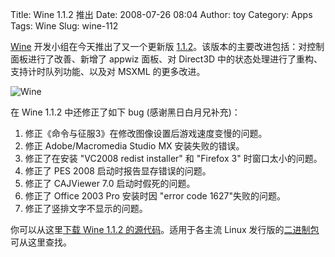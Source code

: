 Title: Wine 1.1.2 推出
Date: 2008-07-26 08:04
Author: toy
Category: Apps
Tags: Wine
Slug: wine-112

[Wine](http://linuxtoy.org/tag/wine) 开发小组在今天推出了又一个更新版
[1.1.2](http://www.winehq.org/?announce=1.1.2)。该版本的主要改进包括：对控制面板进行了改善、新增了
appwiz 面板、对 Direct3D
中的状态处理进行了重构、支持计时队列功能、以及对 MSXML 的更多改进。

![Wine](http://i.linuxtoy.org/i/2007/04/winehq.png)

在 Wine 1.1.2 中还修正了如下 bug (感谢黑日白月兄补充)：

1.  修正《命令与征服3》在修改图像设置后游戏速度变慢的问题。
2.  修正 Adobe/Macromedia Studio MX 安装失败的错误。
3.  修正了在安装 "VC2008 redist installer" 和 "Firefox 3"
    时窗口太小的问题。
4.  修正了 PES 2008 启动时报告显存错误的问题。
5.  修正了 CAJViewer 7.0 启动时假死的问题。
6.  修正了 Office 2003 Pro 安装时因 "error code 1627"失败的问题。
7.  修正了竖排文字不显示的问题。

你可以从这里[下载 Wine 1.1.2
的源代码](http://ibiblio.org/pub/linux/system/emulators/wine/wine-1.1.2.tar.bz2)。适用于各主流
Linux
发行版的[二进制包](http://www.winehq.org/site/download)可从这里查找。
